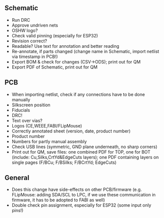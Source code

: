 ## Schematic

* Run DRC
* Approve undriven nets
* OSHW logo?
* Check valid pinning (especially for ESP32)
* Revision correct?
* Readable? Use text for annotation and better reading
* Re-annotate, if parts changed (change name in Schematic, import netlist via timestamp in PCB!)
* Export BOM & check for changes (CSV->ODS); print out for QM
* Export PDF of Schematic, print out for QM

## PCB

* When importing netlist, check if any connections have to be done manually
* Silkscreen position
* Fiducials
* DRC!
* Text over vias?
* Logos (CE,WEEE,FABI/FLipMouse)
* Correctly annotated sheet (version, date, product number)
* Product number
* Numbers for partly manual assembly
* Check USB lines (symmetric, GND plane underneath, no sharp corners)
* Print out for QM, save files: one combined PDF for TOP, one for BOT (include: Cu,Silks,CrtYd&EdgeCuts layers); one PDF containing layers on single pages (F/BCu; F/BSilks; F/BCrtYd; EdgeCuts)

## General

* Does this change have side-effects on other PCB/firmware (e.g. FLipMouse: adding SDA/SCL to LPC, if we use these communication in firmware, it has to be adopted to FABI as well)
* Double check pin assignment, especially for ESP32 (some input only pins!)
